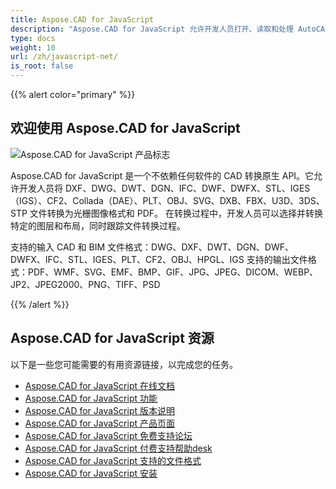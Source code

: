 ```yaml
---
title: Aspose.CAD for JavaScript
description: "Aspose.CAD for JavaScript 允许开发人员打开、读取和处理 AutoCAD DWG、DXF、DWT 和其他 CAD 和 BIM 文件格式，例如：DGN、DWF、DWFX、IFC、STL、IGES、PLT、CF2、OBJ、HPGL、IGS。"
type: docs
weight: 10
url: /zh/javascript-net/
is_root: false
---
```


{{% alert color="primary" %}}

## **欢迎使用 Aspose.CAD for JavaScript**

![Aspose.CAD for JavaScript 产品标志](/cad/_assets/home_5.png)

Aspose.CAD for JavaScript 是一个不依赖任何软件的 CAD 转换原生 API。它允许开发人员将 DXF、DWG、DWT、DGN、IFC、DWF、DWFX、STL、IGES（IGS）、CF2、Collada（DAE）、PLT、OBJ、SVG、DXB、FBX、U3D、3DS、STP 文件转换为光栅图像格式和 PDF。
在转换过程中，开发人员可以选择并转换特定的图层和布局，同时跟踪文件转换过程。

支持的输入 CAD 和 BIM 文件格式：DWG、DXF、DWT、DGN、DWF、DWFX、IFC、STL、IGES、PLT、CF2、OBJ、HPGL、IGS
支持的输出文件格式：PDF、WMF、SVG、EMF、BMP、GIF、JPG、JPEG、DICOM、WEBP、JP2、JPEG2000、PNG、TIFF、PSD

{{% /alert %}}

## **Aspose.CAD for JavaScript 资源**

以下是一些您可能需要的有用资源链接，以完成您的任务。

- [Aspose.CAD for JavaScript 在线文档](/cad/javascript-net/)
- [Aspose.CAD for JavaScript 功能](/cad/javascript-net/features/)
- [Aspose.CAD for JavaScript 版本说明](https://releases.aspose.com/cad/javascript-net/release-notes/)
- [Aspose.CAD for JavaScript 产品页面](https://products.aspose.com/cad/javascript-net/)
- [Aspose.CAD for JavaScript 免费支持论坛](https://forum.aspose.com/c/cad/19)
- [Aspose.CAD for JavaScript 付费支持帮助desk](https://helpdesk.aspose.com/)
- [Aspose.CAD for JavaScript 支持的文件格式](/cad/javascript-net/supported-file-formats/)
- [Aspose.CAD for JavaScript 安装](/cad/javascript-net/installation/)
